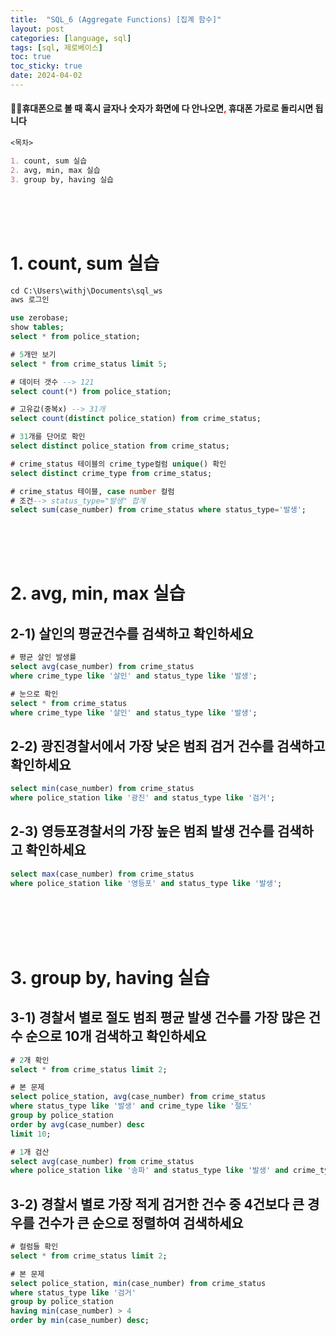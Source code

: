 ```yaml
---
title:  "SQL_6 (Aggregate Functions) [집계 함수]"
layout: post
categories: [language, sql]
tags: [sql, 제로베이스]
toc: true
toc_sticky: true
date: 2024-04-02
---
```


<!-- MathJax Script for this post only -->
<script type="text/javascript" async
  src="https://cdnjs.cloudflare.com/ajax/libs/mathjax/2.7.7/MathJax.js?config=TeX-AMS-MML_HTMLorMML">
</script>
<script type="text/x-mathjax-config">
  MathJax.Hub.Config({
    tex2jax: {
      inlineMath: [ ['$','$'], ['\\(','\\)'] ],
      displayMath: [ ['$$','$$'], ['\\[','\\]'] ],
      processEscapes: true
    }
  });
</script>

#### 🙅‍♂️휴대폰으로 볼 때 혹시 글자나 숫자가 화면에 다 안나오면<span style="color:red">**,**</span> 휴대폰 가로로 돌리시면 됩니다

```md
<목차>

1. count, sum 실습
2. avg, min, max 실습
3. group by, having 실습
```
<br><br><br>

# 1. count, sum 실습
```sql
cd C:\Users\withj\Documents\sql_ws
aws 로그인

use zerobase;
show tables;
select * from police_station;

# 5개만 보기
select * from crime_status limit 5;

# 데이터 갯수 --> 121
select count(*) from police_station;

# 고유값(중복x) --> 31개
select count(distinct police_station) from crime_status;

# 31개를 단어로 확인
select distinct police_station from crime_status;

# crime_status 테이블의 crime_type컬럼 unique() 확인
select distinct crime_type from crime_status;

# crime_status 테이블, case number 컬럼
# 조건--> status_type="발생" 합계 
select sum(case_number) from crime_status where status_type='발생';
```
<br><br><br>

# 2. avg, min, max 실습
## 2-1) 살인의 평균건수를 검색하고 확인하세요
```sql
# 평균 살인 발생률
select avg(case_number) from crime_status
where crime_type like '살인' and status_type like '발생';

# 눈으로 확인
select * from crime_status 
where crime_type like '살인' and status_type like '발생';
```

## 2-2) 광진경찰서에서 가장 낮은 범죄 검거 건수를 검색하고 확인하세요
```sql
select min(case_number) from crime_status
where police_station like '광진' and status_type like '검거';
```

## 2-3) 영등포경찰서의 가장 높은 범죄 발생 건수를 검색하고 확인하세요

```sql
select max(case_number) from crime_status
where police_station like '영등포' and status_type like '발생';
```
<br><br><br><br>

# 3. group by, having 실습
## 3-1) 경찰서 별로 절도 범죄 평균 발생 건수를 가장 많은 건수 순으로 10개 검색하고 확인하세요
```sql
# 2개 확인
select * from crime_status limit 2;

# 본 문제
select police_station, avg(case_number) from crime_status
where status_type like '발생' and crime_type like '절도'
group by police_station
order by avg(case_number) desc
limit 10;

# 1개 검산
select avg(case_number) from crime_status
where police_station like '송파' and status_type like '발생' and crime_type like '절도';
```

## 3-2) 경찰서 별로 가장 적게 검거한 건수 중 4건보다 큰 경우를 건수가 큰 순으로 정렬하여 검색하세요
```sql
# 컬럼들 확인
select * from crime_status limit 2;

# 본 문제
select police_station, min(case_number) from crime_status
where status_type like '검거'
group by police_station
having min(case_number) > 4
order by min(case_number) desc;
```